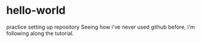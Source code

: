 # hello-world
practice setting up repository
Seeing how i've never used github before, i'm following along the tutorial.
